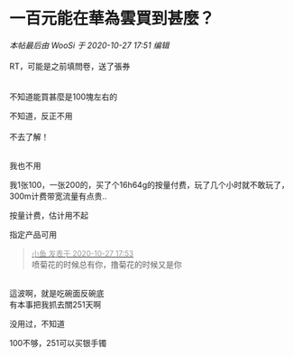 # 一百元能在華為雲買到甚麼？


<i class="pstatus"> 本帖最后由 WooSi 于 2020-10-27 17:51 编辑 </i><br />
<br />
RT，可能是之前填問卷，送了張券<br />
<br />
<img id="aimg_YnlYY" onclick="zoom(this, this.src, 0, 0, 0)" class="zoom" src="https://p.pstatp.com/origin/137df00011a44d9a19677" onmouseover="img_onmouseoverfunc(this)" onload="thumbImg(this)" border="0" alt="" /><br />
<br />
不知道能買甚麼是100塊左右的

不知道，反正不用<br />
<br />
不去了解！<br />
<br />
<img src="static/image/smiley/default/lol.gif" smilieid="12" border="0" alt="" /><img src="static/image/smiley/default/lol.gif" smilieid="12" border="0" alt="" /><img src="static/image/smiley/default/lol.gif" smilieid="12" border="0" alt="" />

我也不用&nbsp;&nbsp;

我1张100，一张200的，买了个16h64g的按量付费，玩了几个小时就不敢玩了，300m计费带宽流量有点贵..

按量计费，估计用不起

指定产品可用

<div class="quote"><blockquote><font size="2"><a href="https://www.hostloc.com/forum.php?mod=redirect&amp;goto=findpost&amp;pid=9360250&amp;ptid=759066" target="_blank"><font color="#999999">小鱼 发表于 2020-10-27 17:53</font></a></font><br />
喷菊花的时候总有你，撸菊花的时候又是你</blockquote></div><br />
這波啊，就是吃碗面反碗底<img src="static/image/smiley/default/lol.gif" smilieid="12" border="0" alt="" /><br />
有本事把我抓去關251天啊<img src="static/image/smiley/default/lol.gif" smilieid="12" border="0" alt="" />

没用过，不知道

100不够，251可以买银手镯
